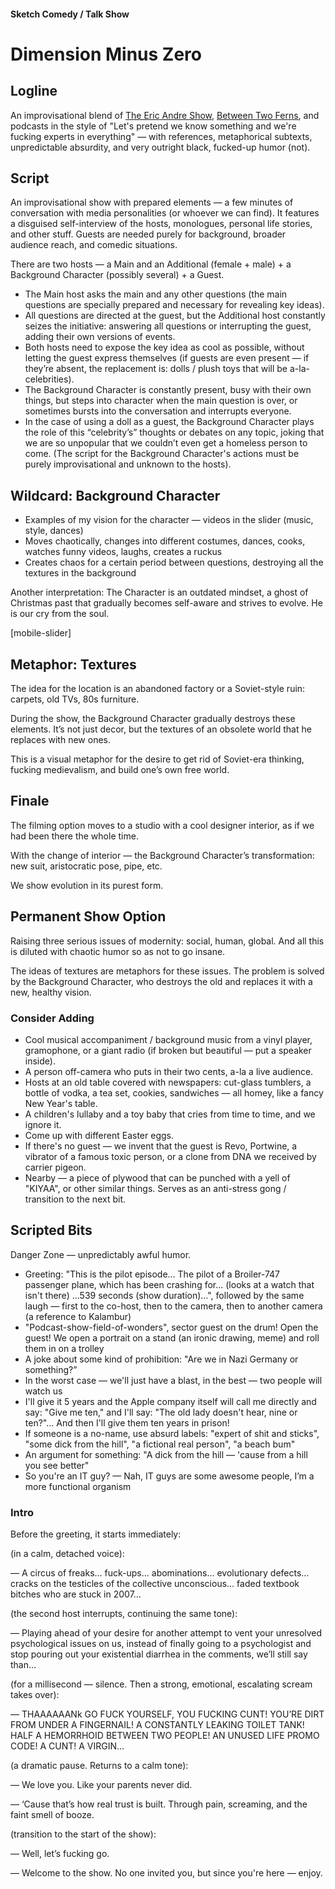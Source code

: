 #### Sketch Comedy / Talk Show

# Dimension Minus Zero

## Logline

An improvisational blend of [The Eric Andre Show](https://www.imdb.com/title/tt2244495/), [Between Two Ferns](https://www.imdb.com/title/tt9398640/), and podcasts in the style of "Let's pretend we know something and we're fucking experts in everything" — with references, metaphorical subtexts, unpredictable absurdity, and very outright black, fucked-up humor (not).

## Script

An improvisational show with prepared elements — a few minutes of conversation with media personalities (or whoever we can find). It features a disguised self-interview of the hosts, monologues, personal life stories, and other stuff. Guests are needed purely for background, broader audience reach, and comedic situations.

There are two hosts — a Main and an Additional (female + male) + a Background Character (possibly several) + a Guest.

- The Main host asks the main and any other questions (the main questions are specially prepared and necessary for revealing key ideas).
- All questions are directed at the guest, but the Additional host constantly seizes the initiative: answering all questions or interrupting the guest, adding their own versions of events.
- Both hosts need to expose the key idea as cool as possible, without letting the guest express themselves (if guests are even present — if they’re absent, the replacement is: dolls / plush toys that will be a-la-celebrities).
- The Background Character is constantly present, busy with their own things, but steps into character when the main question is over, or sometimes bursts into the conversation and interrupts everyone.
- In the case of using a doll as a guest, the Background Character plays the role of this “celebrity’s” thoughts or debates on any topic, joking that we are so unpopular that we couldn’t even get a homeless person to come. (The script for the Background Character's actions must be purely improvisational and unknown to the hosts).

## Wildcard: Background Character

- Examples of my vision for the character — videos in the slider (music, style, dances)
- Moves chaotically, changes into different costumes, dances, cooks, watches funny videos, laughs, creates a ruckus
- Creates chaos for a certain period between questions, destroying all the textures in the background

Another interpretation: The Character is an outdated mindset, a ghost of Christmas past that gradually becomes self-aware and strives to evolve. He is our cry from the soul.

[mobile-slider]

## Metaphor: Textures

The idea for the location is an abandoned factory or a Soviet-style ruin: carpets, old TVs, 80s furniture.

During the show, the Background Character gradually destroys these elements. It’s not just decor, but the textures of an obsolete world that he replaces with new ones.

This is a visual metaphor for the desire to get rid of Soviet-era thinking, fucking medievalism, and build one’s own free world.

## Finale

The filming option moves to a studio with a cool designer interior, as if we had been there the whole time.

With the change of interior — the Background Character’s transformation: new suit, aristocratic pose, pipe, etc.

We show evolution in its purest form.

## Permanent Show Option

Raising three serious issues of modernity: social, human, global. And all this is diluted with chaotic humor so as not to go insane.

The ideas of textures are metaphors for these issues. The problem is solved by the Background Character, who destroys the old and replaces it with a new, healthy vision.

### Consider Adding

- Cool musical accompaniment / background music from a vinyl player, gramophone, or a giant radio (if broken but beautiful — put a speaker inside).
- A person off-camera who puts in their two cents, a-la a live audience.
- Hosts at an old table covered with newspapers: cut-glass tumblers, a bottle of vodka, a tea set, cookies, sandwiches — all homey, like a fancy New Year's table.
- A children's lullaby and a toy baby that cries from time to time, and we ignore it.
- Come up with different Easter eggs.
- If there's no guest — we invent that the guest is Revo, Portwine, a vibrator of a famous toxic person, or a clone from DNA we received by carrier pigeon.
- Nearby — a piece of plywood that can be punched with a yell of "KIYAA", or other similar things. Serves as an anti-stress gong / transition to the next bit.

## Scripted Bits

Danger Zone — unpredictably awful humor.

- Greeting: "This is the pilot episode... The pilot of a Broiler-747 passenger plane, which has been crashing for... (looks at a watch that isn't there) ...539 seconds (show duration)...", followed by the same laugh — first to the co-host, then to the camera, then to another camera (a reference to Kalambur)
- "Podcast-show-field-of-wonders", sector guest on the drum! Open the guest! We open a portrait on a stand (an ironic drawing, meme) and roll them in on a trolley
- A joke about some kind of prohibition: "Are we in Nazi Germany or something?”
- In the worst case — we'll just have a blast, in the best — two people will watch us
- I'll give it 5 years and the Apple company itself will call me directly and say: "Give me ten," and I'll say: "The old lady doesn't hear, nine or ten?"... And then I'll give them ten years in prison!
- If someone is a no-name, use absurd labels: "expert of shit and sticks", "some dick from the hill", "a fictional real person", "a beach bum"
- An argument for something: "A dick from the hill — 'cause from a hill you see better"
- So you're an IT guy? — Nah, IT guys are some awesome people, I’m a more functional organism

### Intro

Before the greeting, it starts immediately:

(in a calm, detached voice):

— A circus of freaks… fuck-ups... abominations… evolutionary defects… cracks on the testicles of the collective unconscious… faded textbook bitches who are stuck in 2007…

(the second host interrupts, continuing the same tone):

— Playing ahead of your desire for another attempt to vent your unresolved psychological issues on us, instead of finally going to a psychologist and stop pouring out your existential diarrhea in the comments, we’ll still say than…

(for a millisecond — silence. Then a strong, emotional, escalating scream takes over):

— THAAAAAANk GO FUCK YOURSELF, YOU FUCKING CUNT! YOU’RE DIRT FROM UNDER A FINGERNAIL! A CONSTANTLY LEAKING TOILET TANK! HALF A HEMORRHOID BETWEEN TWO PEOPLE! AN UNUSED LIFE PROMO CODE! A CUNT! A VIRGIN…

(a dramatic pause. Returns to a calm tone):

— We love you. Like your parents never did.

— ‘Cause that’s how real trust is built. Through pain, screaming, and the faint smell of booze.

(transition to the start of the show):

— Well, let’s fucking go.

— Welcome to the show. No one invited you, but since you're here — enjoy.